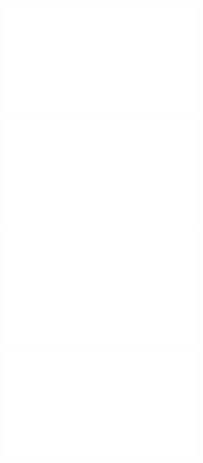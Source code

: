 ![](https://raw.githubusercontent.com/johnnietse/github-analytics/master/generated/overview.svg#gh-dark-mode-only)
![](https://raw.githubusercontent.com/johnnietse/github-analytics/master/generated/overview.svg#gh-light-mode-only)
![](https://raw.githubusercontent.com/johnnietse/github-analytics/master/generated/languages.svg#gh-dark-mode-only)
![](https://raw.githubusercontent.com/johnnietse/github-analytics/master/generated/languages.svg#gh-light-mode-only)
